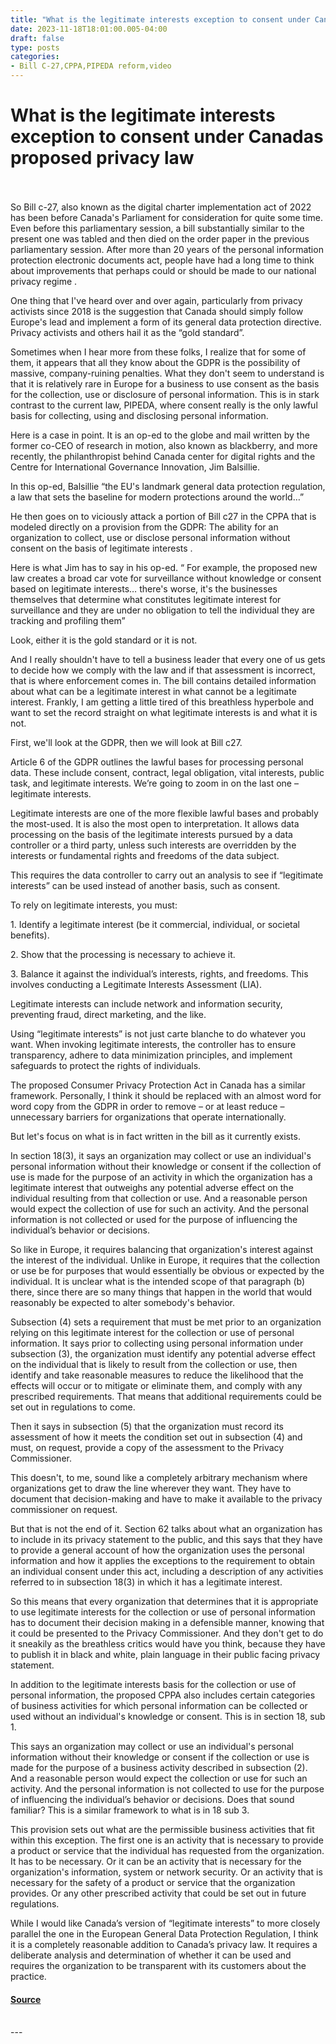 ```yaml
---
title: "What is the legitimate interests exception to consent under Canadas proposed privacy law"
date: 2023-11-18T18:01:00.005-04:00
draft: false
type: posts
categories: 
- Bill C-27,CPPA,PIPEDA reform,video
---
```

# What is the legitimate interests exception to consent under Canadas proposed privacy law

<br/>

<br/>
So Bill c-27, also known as the digital charter implementation act of 2022 has been before Canada's Parliament for consideration for quite some time. Even before this parliamentary session, a bill substantially similar to the present one was tabled and then died on the order paper in the previous parliamentary session. After more than 20 years of the personal information protection electronic documents act, people have had a long time to think about improvements that perhaps could or should be made to our national privacy regime .

One thing that I've heard over and over again, particularly from privacy activists since 2018 is the suggestion that Canada should simply follow Europe's lead and implement a form of its general data protection directive. Privacy activists and others hail it as the “gold standard”. 

Sometimes when I hear more from these folks, I realize that for some of them, it appears that all they know about the GDPR is the possibility of massive, company-ruining penalties. What they don't seem to understand is that it is relatively rare in Europe for a business to use consent as the basis for the collection, use or disclosure of personal information. This is in stark contrast to the current law, PIPEDA, where consent really is the only lawful basis for collecting, using and disclosing personal information. 

Here is a case in point. It is an op-ed to the globe and mail written by the former co-CEO of research in motion, also known as blackberry, and more recently, the philanthropist behind Canada center for digital rights and the Centre for International Governance Innovation, Jim Balsillie. 

In this op-ed, Balsillie “the EU's landmark general data protection regulation, a law that sets the baseline for modern protections around the world…”

He then goes on to viciously attack a portion of Bill c27 in the CPPA that is modeled directly on a provision from the GDPR: The ability for an organization to collect, use or disclose personal information without consent on the basis of legitimate interests .

Here is what Jim has to say in his op-ed. “ For example, the proposed new law creates a broad car vote for surveillance without knowledge or consent based on legitimate interests… there's worse, it's the businesses themselves that determine what constitutes legitimate interest for surveillance and they are under no obligation to tell the individual they are tracking and profiling them”

Look, either it is the gold standard or it is not.

And I really shouldn't have to tell a business leader that every one of us gets to decide how we comply with the law and if that assessment is incorrect, that is where enforcement comes in. The bill contains detailed information about what can be a legitimate interest in what cannot be a legitimate interest. Frankly, I am getting a little tired of this breathless hyperbole and want to set the record straight on what legitimate interests is and what it is not.

First, we'll look at the GDPR, then we will look at Bill c27.

Article 6 of the GDPR outlines the lawful bases for processing personal data. These include consent, contract, legal obligation, vital interests, public task, and legitimate interests. We’re going to zoom in on the last one – legitimate interests.

Legitimate interests are one of the more flexible lawful bases and probably the most-used. It is also the most open to interpretation. It allows data processing on the basis of the legitimate interests pursued by a data controller or a third party, unless such interests are overridden by the interests or fundamental rights and freedoms of the data subject.

This requires the data controller to carry out an analysis to see if “legitimate interests” can be used instead of another basis, such as consent. 

To rely on legitimate interests, you must:

1\. Identify a legitimate interest (be it commercial, individual, or societal benefits).

2\. Show that the processing is necessary to achieve it.

3\. Balance it against the individual’s interests, rights, and freedoms. This involves conducting a Legitimate Interests Assessment (LIA).

Legitimate interests can include network and information security, preventing fraud, direct marketing, and the like. 

Using “legitimate interests” is not just carte blanche to do whatever you want. When invoking legitimate interests, the controller has to ensure transparency, adhere to data minimization principles, and implement safeguards to protect the rights of individuals. 

The proposed Consumer Privacy Protection Act in Canada has a similar framework. Personally, I think it should be replaced with an almost word for word copy from the GDPR in order to remove – or at least reduce – unnecessary barriers for organizations that operate internationally.

But let's focus on what is in fact written in the bill as it currently exists.

In section 18(3), it says an organization may collect or use an individual's personal information without their knowledge or consent if the collection of use is made for the purpose of an activity in which the organization has a legitimate interest that outweighs any potential adverse effect on the individual resulting from that collection or use. And a reasonable person would expect the collection of use for such an activity. And the personal information is not collected or used for the purpose of influencing the individual’s behavior or decisions.

So like in Europe, it requires balancing that organization's interest against the interest of the individual. Unlike in Europe, it requires that the collection or use be for purposes that would essentially be obvious or expected by the individual. It is unclear what is the intended scope of that paragraph (b) there, since there are so many things that happen in the world that would reasonably be expected to alter somebody's behavior.

Subsection (4) sets a requirement that must be met prior to an organization relying on this legitimate interest for the collection or use of personal information. It says prior to collecting using personal information under subsection (3), the organization must identify any potential adverse effect on the individual that is likely to result from the collection or use, then identify and take reasonable measures to reduce the likelihood that the effects will occur or to mitigate or eliminate them, and comply with any prescribed requirements. That means that additional requirements could be set out in regulations to come.

Then it says in subsection (5) that the organization must record its assessment of how it meets the condition set out in subsection (4) and must, on request, provide a copy of the assessment to the Privacy Commissioner. 

This doesn't, to me, sound like a completely arbitrary mechanism where organizations get to draw the line wherever they want. They have to document that decision-making and have to make it available to the privacy commissioner on request.

But that is not the end of it. Section 62 talks about what an organization has to include in its privacy statement to the public, and this says that they have to provide a general account of how the organization uses the personal information and how it applies the exceptions to the requirement to obtain an individual consent under this act, including a description of any activities referred to in subsection 18(3) in which it has a legitimate interest. 

So this means that every organization that determines that it is appropriate to use legitimate interests for the collection or use of personal information has to document their decision making in a defensible manner, knowing that it could be presented to the Privacy Commissioner. And they don't get to do it sneakily as the breathless critics would have you think, because they have to publish it in black and white, plain language in their public facing privacy statement.

In addition to the legitimate interests basis for the collection or use of personal information, the proposed CPPA also includes certain categories of business activities for which personal information can be collected or used without an individual's knowledge or consent. This is in section 18, sub 1.

This says an organization may collect or use an individual's personal information without their knowledge or consent if the collection or use is made for the purpose of a business activity described in subsection (2). And a reasonable person would expect the collection or use for such an activity. And the personal information is not collected to use for the purpose of influencing the individual’s behavior or decisions. Does that sound familiar? This is a similar framework to what is in 18 sub 3. 

This provision sets out what are the permissible business activities that fit within this exception. The first one is an activity that is necessary to provide a product or service that the individual has requested from the organization. It has to be necessary. Or it can be an activity that is necessary for the organization's information, system or network security. Or an activity that is necessary for the safety of a product or service that the organization provides. Or any other prescribed activity that could be set out in future regulations.

While I would like Canada’s version of “legitimate interests” to more closely parallel the one in the European General Data Protection Regulation, I think it is a completely reasonable addition to Canada’s privacy law. It requires a deliberate analysis and determination of whether it can be used and requires the organization to be transparent with its customers about the practice.

  

<!-- google\_ad\_client = "pub-2534906746401214"; //728x15, created 12/29/07 google\_ad\_slot = "1518476471"; google\_ad\_width = 728; google\_ad\_height = 15; //-->

#### [Source](http://blog.privacylawyer.ca/feeds/5542897877648119725/comments/default)

<br/>
---
